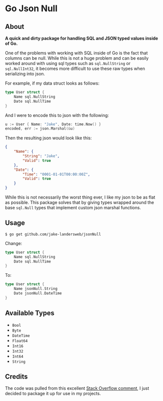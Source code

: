 # Go Json Null

## About

**A quick and dirty package for handling SQL and JSON typed values inside of Go.**

One of the problems with working with SQL inside of Go is the fact that columns can be null. While this is not a huge problem and can be easily worked around with using sql types such as `sql.NullString` or `sql.NullInt32`, it becomes more difficult to use these raw types when serializing into json.

For example, if my data struct looks as follows:

```go
type User struct {
    Name sql.NullString
    Date sql.NullTime
}
```

And I were to encode this to json with the following:

```go
u := User { Name: "Jake", Date: time.Now() }
encoded, err := json.Marshal(&u)
```

Then the resulting json would look like this:

```json
{
    "Name": {
        "String": "Jake",
        "Valid": true
    },
    "Date": {
        "Time": "0001-01-01T00:00:00Z",
        "Valid": true
    }
}
```

While this is not necessarily the worst thing ever, I like my json to be as flat as possible. This package solves that by giving types wrapped around the base `sql.Null` types that implement custom json marshal functions. 

## Usage

```shell
$ go get github.com/jake-landersweb/jsonNull
```

Change:

```go
type User struct {
    Name sql.NullString
    Date sql.NullTime
}
```

To:

```go
type User struct {
    Name jsonNull.String
    Date jsonNull.DateTime
}
```

## Available Types

- `Bool`
- `Byte`
- `DateTime`
- `Float64`
- `Int16`
- `Int32`
- `Int64`
- `String`


## Credits

The code was pulled from this excellent [Stack Overflow comment](https://stackoverflow.com/a/33072822), I just decided to package it up for use in my projects.